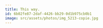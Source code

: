 ```yaml
---
title: This way.
id: 6b02fe87-2daf-4426-bb29-0d1b975cb0b1
image: src/assets/photos/img_5213-copie.jpg
---
```

